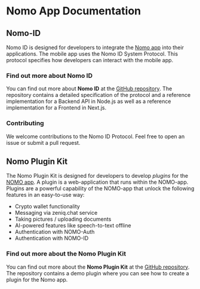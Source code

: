 # Nomo App Documentation

## Nomo-ID

Nomo ID is designed for developers to integrate the [Nomo app](https://nomo.app) into their applications. The mobile app uses the Nomo ID System Protocol. This protocol specifies how developers can interact with the mobile app.

### Find out more about Nomo ID

You can find out more about **Nomo ID** at the [GitHub repository](https://github.com/nomo-app/nomo-id). The repository contains a detailed specification of the protocol and a reference implementation for a Backend API in Node.js as well as a reference implementation for a Frontend in Next.js.

### Contributing

We welcome contributions to the Nomo ID Protocol. Feel free to open an issue or submit a pull request.

## Nomo Plugin Kit

The Nomo Plugin Kit is designed for developers to develop _plugins_ for the [NOMO app](https://nomo.app).
A plugin is a web-application that runs within the NOMO-app.
Plugins are a powerful capability of the NOMO-app that unlock the following features in an easy-to-use way:

- Crypto wallet functionality
- Messaging via zeniq.chat service
- Taking pictures / uploading documents
- AI-powered features like speech-to-text offline
- Authentication with NOMO-Auth
- Authentication with NOMO-ID

### Find out more about the Nomo Plugin Kit

You can find out more about the **Nomo Plugin Kit** at the [GitHub repository](https://github.com/nomo-app/nomo-plugin-kit). The repository contains a demo plugin where you can see how to create a plugin for the Nomo app.
